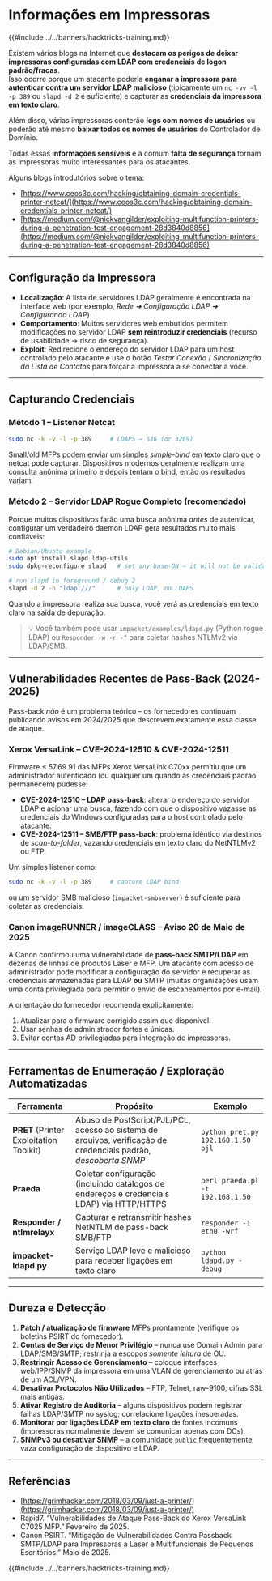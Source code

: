 # Informações em Impressoras

{{#include ../../banners/hacktricks-training.md}}

Existem vários blogs na Internet que **destacam os perigos de deixar impressoras configuradas com LDAP com credenciais de logon padrão/fracas**.  \
Isso ocorre porque um atacante poderia **enganar a impressora para autenticar contra um servidor LDAP malicioso** (tipicamente um `nc -vv -l -p 389` ou `slapd -d 2` é suficiente) e capturar as **credenciais da impressora em texto claro**.

Além disso, várias impressoras conterão **logs com nomes de usuários** ou poderão até mesmo **baixar todos os nomes de usuários** do Controlador de Domínio.

Todas essas **informações sensíveis** e a comum **falta de segurança** tornam as impressoras muito interessantes para os atacantes.

Alguns blogs introdutórios sobre o tema:

- [https://www.ceos3c.com/hacking/obtaining-domain-credentials-printer-netcat/](https://www.ceos3c.com/hacking/obtaining-domain-credentials-printer-netcat/)
- [https://medium.com/@nickvangilder/exploiting-multifunction-printers-during-a-penetration-test-engagement-28d3840d8856](https://medium.com/@nickvangilder/exploiting-multifunction-printers-during-a-penetration-test-engagement-28d3840d8856)

---
## Configuração da Impressora

- **Localização**: A lista de servidores LDAP geralmente é encontrada na interface web (por exemplo, *Rede ➜ Configuração LDAP ➜ Configurando LDAP*).
- **Comportamento**: Muitos servidores web embutidos permitem modificações no servidor LDAP **sem reintroduzir credenciais** (recurso de usabilidade → risco de segurança).
- **Exploit**: Redirecione o endereço do servidor LDAP para um host controlado pelo atacante e use o botão *Testar Conexão* / *Sincronização da Lista de Contatos* para forçar a impressora a se conectar a você.

---
## Capturando Credenciais

### Método 1 – Listener Netcat
```bash
sudo nc -k -v -l -p 389     # LDAPS → 636 (or 3269)
```
Small/old MFPs podem enviar um simples *simple-bind* em texto claro que o netcat pode capturar. Dispositivos modernos geralmente realizam uma consulta anônima primeiro e depois tentam o bind, então os resultados variam.

### Método 2 – Servidor LDAP Rogue Completo (recomendado)

Porque muitos dispositivos farão uma busca anônima *antes* de autenticar, configurar um verdadeiro daemon LDAP gera resultados muito mais confiáveis:
```bash
# Debian/Ubuntu example
sudo apt install slapd ldap-utils
sudo dpkg-reconfigure slapd   # set any base-DN – it will not be validated

# run slapd in foreground / debug 2
slapd -d 2 -h "ldap:///"      # only LDAP, no LDAPS
```
Quando a impressora realiza sua busca, você verá as credenciais em texto claro na saída de depuração.

> 💡 Você também pode usar `impacket/examples/ldapd.py` (Python rogue LDAP) ou `Responder -w -r -f` para coletar hashes NTLMv2 via LDAP/SMB.

---
## Vulnerabilidades Recentes de Pass-Back (2024-2025)

Pass-back *não* é um problema teórico – os fornecedores continuam publicando avisos em 2024/2025 que descrevem exatamente essa classe de ataque.

### Xerox VersaLink – CVE-2024-12510 & CVE-2024-12511

Firmware ≤ 57.69.91 das MFPs Xerox VersaLink C70xx permitiu que um administrador autenticado (ou qualquer um quando as credenciais padrão permanecem) pudesse:

* **CVE-2024-12510 – LDAP pass-back**: alterar o endereço do servidor LDAP e acionar uma busca, fazendo com que o dispositivo vazasse as credenciais do Windows configuradas para o host controlado pelo atacante.
* **CVE-2024-12511 – SMB/FTP pass-back**: problema idêntico via destinos de *scan-to-folder*, vazando credenciais em texto claro do NetNTLMv2 ou FTP.

Um simples listener como:
```bash
sudo nc -k -v -l -p 389     # capture LDAP bind
```
ou um servidor SMB malicioso (`impacket-smbserver`) é suficiente para coletar as credenciais.

### Canon imageRUNNER / imageCLASS – Aviso 20 de Maio de 2025

A Canon confirmou uma vulnerabilidade de **pass-back SMTP/LDAP** em dezenas de linhas de produtos Laser e MFP. Um atacante com acesso de administrador pode modificar a configuração do servidor e recuperar as credenciais armazenadas para LDAP **ou** SMTP (muitas organizações usam uma conta privilegiada para permitir o envio de escaneamentos por e-mail).

A orientação do fornecedor recomenda explicitamente:

1. Atualizar para o firmware corrigido assim que disponível.
2. Usar senhas de administrador fortes e únicas.
3. Evitar contas AD privilegiadas para integração de impressoras.

---
## Ferramentas de Enumeração / Exploração Automatizadas

| Ferramenta | Propósito | Exemplo |
|-------------|-----------|---------|
| **PRET** (Printer Exploitation Toolkit) | Abuso de PostScript/PJL/PCL, acesso ao sistema de arquivos, verificação de credenciais padrão, *descoberta SNMP* | `python pret.py 192.168.1.50 pjl` |
| **Praeda** | Coletar configuração (incluindo catálogos de endereços e credenciais LDAP) via HTTP/HTTPS | `perl praeda.pl -t 192.168.1.50` |
| **Responder / ntlmrelayx** | Capturar e retransmitir hashes NetNTLM de pass-back SMB/FTP | `responder -I eth0 -wrf` |
| **impacket-ldapd.py** | Serviço LDAP leve e malicioso para receber ligações em texto claro | `python ldapd.py -debug` |

---
## Dureza e Detecção

1. **Patch / atualização de firmware** MFPs prontamente (verifique os boletins PSIRT do fornecedor).
2. **Contas de Serviço de Menor Privilégio** – nunca use Domain Admin para LDAP/SMB/SMTP; restrinja a escopos *somente leitura* de OU.
3. **Restringir Acesso de Gerenciamento** – coloque interfaces web/IPP/SNMP da impressora em uma VLAN de gerenciamento ou atrás de um ACL/VPN.
4. **Desativar Protocolos Não Utilizados** – FTP, Telnet, raw-9100, cifras SSL mais antigas.
5. **Ativar Registro de Auditoria** – alguns dispositivos podem registrar falhas LDAP/SMTP no syslog; correlacione ligações inesperadas.
6. **Monitorar por ligações LDAP em texto claro** de fontes incomuns (impressoras normalmente devem se comunicar apenas com DCs).
7. **SNMPv3 ou desativar SNMP** – a comunidade `public` frequentemente vaza configuração de dispositivo e LDAP.

---
## Referências

- [https://grimhacker.com/2018/03/09/just-a-printer/](https://grimhacker.com/2018/03/09/just-a-printer/)
- Rapid7. “Vulnerabilidades de Ataque Pass-Back do Xerox VersaLink C7025 MFP.” Fevereiro de 2025.
- Canon PSIRT. “Mitigação de Vulnerabilidades Contra Passback SMTP/LDAP para Impressoras a Laser e Multifuncionais de Pequenos Escritórios.” Maio de 2025.

{{#include ../../banners/hacktricks-training.md}}
